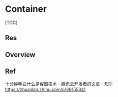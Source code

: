 # Container

[TOC]



## Res


## Overview


## Ref
十分钟明白什么是容器技术 - 腾讯云开发者的文章 - 知乎 https://zhuanlan.zhihu.com/p/39155341